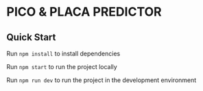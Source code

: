 # PICO & PLACA PREDICTOR

## Quick Start

Run `npm install` to install dependencies

Run `npm start` to run the project locally

Run `npm run dev` to run the project in the development environment
